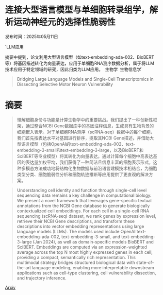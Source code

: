 # 连接大型语言模型与单细胞转录组学，解析运动神经元的选择性脆弱性

发布时间：2025年05月11日

`LLM应用

摘要中提到，论文利用大型语言模型（如text-embedding-ada-002、BioBERT等）将基因描述转化为向量表达，应用于单细胞RNA测序数据分析，属于将LLM技术应用于特定领域的研究，因此归类为LLM应用。` `生物学` `生物信息学`

> Bridging Large Language Models and Single-Cell Transcriptomics in Dissecting Selective Motor Neuron Vulnerability

# 摘要

> 理解细胞身份与功能是计算生物学中的重要挑战。我们提出了一种创新性框架，通过整合NCBI Gene数据库中的基因注释信息，生成具有生物背景的细胞嵌入表示。对于单细胞RNA测序（scRNA-seq）数据中的每个细胞，我们首先按表达水平对基因进行排序，提取其NCBI Gene描述，并借助大型语言模型（包括OpenAI的text-embedding-ada-002、text-embedding-3-small和text-embedding-3-large，以及BioBERT和SciBERT等专业模型）将其转化为向量表达。通过计算每个细胞中高表达基因的表达量加权平均，我们获得了一种简洁且信息丰富的细胞表示形式。这种多模态方法成功地将结构化生物数据与前沿语言建模技术相结合，为细胞类型分类、细胞脆弱性分析和细胞轨迹推断等应用提供了更直观的解决方案。

> Understanding cell identity and function through single-cell level sequencing data remains a key challenge in computational biology. We present a novel framework that leverages gene-specific textual annotations from the NCBI Gene database to generate biologically contextualized cell embeddings. For each cell in a single-cell RNA sequencing (scRNA-seq) dataset, we rank genes by expression level, retrieve their NCBI Gene descriptions, and transform these descriptions into vector embedding representations using large language models (LLMs). The models used include OpenAI text-embedding-ada-002, text-embedding-3-small, and text-embedding-3-large (Jan 2024), as well as domain-specific models BioBERT and SciBERT. Embeddings are computed via an expression-weighted average across the top N most highly expressed genes in each cell, providing a compact, semantically rich representation. This multimodal strategy bridges structured biological data with state-of-the-art language modeling, enabling more interpretable downstream applications such as cell-type clustering, cell vulnerability dissection, and trajectory inference.

[Arxiv](https://arxiv.org/abs/2505.07896)